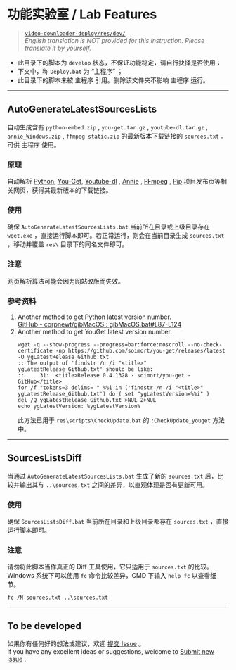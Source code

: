 # 功能实验室 / Lab Features
> [`video-downloader-deploy/res/dev/`](https://github.com/LussacZheng/video-downloader-deploy/tree/master/res/dev)  
> *English translation is NOT provided for this instruction. Please translate it by yourself.*

- 此目录下的脚本为 `develop` 状态，不保证功能稳定，请自行抉择是否使用；
- 下文中，称 `Deploy.bat` 为 “主程序” ；
- 此目录下的脚本未被 主程序 引用。删除该文件夹不影响 主程序 运行。

---

## AutoGenerateLatestSourcesLists

自动生成含有 `python-embed.zip` , `you-get.tar.gz` , `youtube-dl.tar.gz` , `annie_Windows.zip` , `ffmpeg-static.zip` 的最新版本下载链接的 `sources.txt` 。可供 主程序 使用。

### 原理
自动解析 [Python](https://www.python.org/downloads/windows/), [You-Get](https://pypi.org/project/you-get/), [Youtube-dl](https://github.com/ytdl-org/youtube-dl/releases/latest) , [Annie](https://github.com/iawia002/annie/releases/latest) , [FFmpeg](https://ffmpeg.zeranoe.com/builds/win64/static/) , [Pip](https://pypi.org/project/pip/) 项目发布页等相关网页，获得其最新版本的下载链接。

### 使用
确保 `AutoGenerateLatestSourcesLists.bat` 当前所在目录或上级目录存在 `wget.exe` ，直接运行脚本即可。若正常运行，则会在当前目录生成 `sources.txt` ，移动并覆盖 `res\` 目录下的同名文件即可。

### 注意
网页解析算法可能会因为网站改版而失效。

### 参考资料
1. Another method to get Python latest version number.   
   [GitHub - corpnewt/gibMacOS : gibMacOS.bat#L87-L124](https://github.com/corpnewt/gibMacOS/blob/ce6f62c388f2bd48ec57aeca057e29ff90406dbb/gibMacOS.bat#L87-L124)
2. Another method to get YouGet latest version number.
   ```batch
   wget -q --show-progress --progress=bar:force:noscroll --no-check-certificate -np https://github.com/soimort/you-get/releases/latest -O ygLatestRelease_Github.txt
   :: The output of 'findstr /n /i "<title>" ygLatestRelease_Github.txt' should be like: 
   ::     31:  <title>Release 0.4.1328 · soimort/you-get · GitHub</title>
   for /f "tokens=3 delims= " %%i in ('findstr /n /i "<title>" ygLatestRelease_Github.txt') do ( set "ygLatestVersion=%%i" )
   del /Q ygLatestRelease_Github.txt >NUL 2>NUL
   echo ygLatestVersion: %ygLatestVersion%
   ```
   此方法已用于 `res\scripts\CheckUpdate.bat` 的 `:CheckUpdate_youget` 方法中。

---

## SourcesListsDiff

当通过 `AutoGenerateLatestSourcesLists.bat` 生成了新的 `sources.txt` 后，比较并输出其与 `..\sources.txt` 之间的差异，以直观体现是否有更新可用。

### 使用
确保 `SourcesListsDiff.bat` 当前所在目录和上级目录都存在 `sources.txt` ，直接运行脚本即可。

### 注意
请勿将此脚本当作真正的 Diff 工具使用，它只适用于 `sources.txt` 的比较。Windows 系统下可以使用 `fc` 命令比较差异，CMD 下输入 `help fc` 以查看细节。
```batch
fc /N sources.txt ..\sources.txt
```

---

## To be developed

如果你有任何好的想法或建议，欢迎 [提交 Issue](https://github.com/LussacZheng/video-downloader-deploy/issues) 。  
If you have any excellent ideas or suggestions, welcome to [Submit new issue](https://github.com/LussacZheng/video-downloader-deploy/issues) .